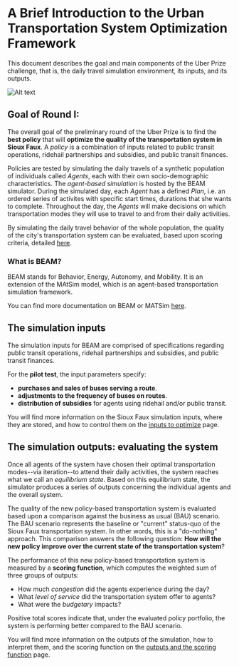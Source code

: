# A Brief Introduction to the Urban Transportation System Optimization Framework

This document describes the goal and main components of the Uber Prize challenge, that is, the daily travel simulation environment, its inputs, and its outputs.

![Alt text](https://github.com/vgolfier/Uber-Prize-Starter-Kit/blob/master/Images/Simulation_Framework.png)

## Goal of Round I:

The overall goal of the preliminary round of the Uber Prize is to find the **best policy** that will **optimize the quality of the transportation system in Sioux Faux**. A *policy* is a combination of inputs related to public transit operations, ridehail partnerships and subsidies, and public transit finances.

Policies are tested by simulating the daily travels of a synthetic population of individuals called *Agents*, each with their own socio-demographic characteristics. The *agent-based simulation* is hosted by the BEAM simulator. During the simulated day, each *Agent* has a defined *Plan*, i.e. an ordered series of activites with specific start times, durations that she wants to complete. Throughout the day, the *Agents* will make decisions on which transportation modes they will use to travel to and from their daily activities. 

By simulating the daily travel behavior of the whole population, the quality of the city's transportation system can be evaluated, based upon scoring criteria, detailed [here](https://github.com/vgolfier/Uber-Prize-Starter-Kit/blob/master/docs/Understanding_the_outputs_and_the%20scoring_function.md).

### What is BEAM?

BEAM stands for Behavior, Energy, Autonomy, and Mobility. It is an extension of the MAtSim model, which is an agent-based transportation simulation framework. 

You can find more documentation on BEAM or MATSim [here](https://beam.readthedocs.io/en/latest/about.html#overview).

## The simulation inputs

The simulation inputs for BEAM are comprised of specifications regarding public transit operations, ridehail partnerships and subsidies, and public transit finances.

For the **pilot test**, the input parameters specify:
* **purchases and sales of buses serving a route**.
* **adjustments to the frequency of buses on routes**.
* **distribution of subsidies** for agents using ridehail and/or public transit.

You will find more information on the Sioux Faux simulation inputs, where they are stored, and how to control them on the [inputs to optimize](https://github.com/vgolfier/Uber-Prize-Starter-Kit/blob/master/docs/Which-inputs-should-I-optimize.md) page.

## The simulation outputs: evaluating the system 

Once all agents of the system have chosen their optimal transportation modes--via iteration--to attend their daily activities, the system reaches what we call an *equilibrium state*. Based on this equilibrium state, the simulator produces a series of outputs concerning the individual agents and the overall system. 

The quality of the new policy-based transportation system is evaluated based upon a comparison against the business as usual (BAU) scenario. The BAU scenario represents the baseline or "current" status-quo of the Sioux Faux transportation system. In other words, this is a "do-nothing" approach. This comparison answers the following question: **How will the new policy improve over the current state of the transportation system**?

The performance of this new policy-based transportation system is measured by a **scoring function**, which computes the weighted sum of three groups of outputs:

* How much *congestion* did the agents experience during the day? 
* What *level of service* did the transportation system offer to agents? 
* What were the *budgetary* impacts?

Positive total scores indicate that, under the evaluated policy portfolio, the system is performing better compared to the BAU scenario.

You will find more information on the outputs of the simulation, how to interpret them, and the scoring function on the [outputs and the scoring function](https://github.com/vgolfier/Uber-Prize-Starter-Kit/blob/master/docs/Understanding_the_outputs_and_the%20scoring_function.md) page.
